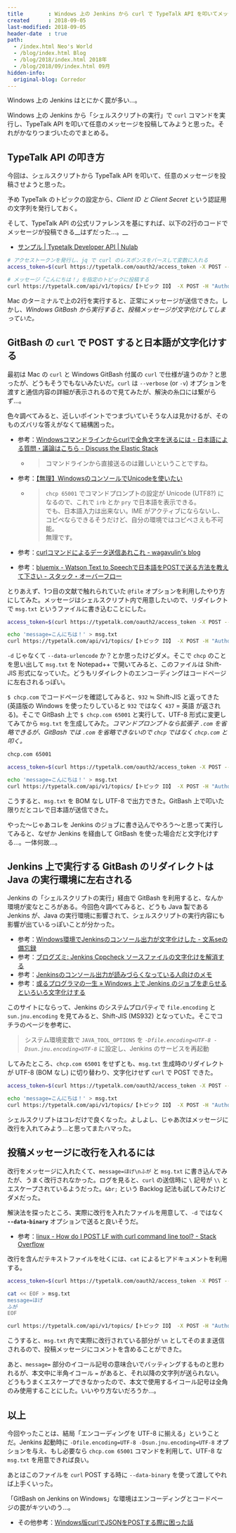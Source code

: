 ```yaml
---
title        : Windows 上の Jenkins から curl で TypeTalk API を叩いてメッセージを送信するまでの道のり
created      : 2018-09-05
last-modified: 2018-09-05
header-date  : true
path:
  - /index.html Neo's World
  - /blog/index.html Blog
  - /blog/2018/index.html 2018年
  - /blog/2018/09/index.html 09月
hidden-info:
  original-blog: Corredor
---
```


Windows 上の Jenkins はとにかく罠が多い…。

Windows 上の Jenkins から「シェルスクリプトの実行」で `curl` コマンドを実行し、TypeTalk API を叩いて任意のメッセージを投稿してみようと思った。それがかなりつまづいたのでまとめる。

## TypeTalk API の叩き方

今回は、シェルスクリプトから TypeTalk API を叩いて、任意のメッセージを投稿させようと思った。

予め TypeTalk のトピックの設定から、_Client ID と Client Secret_ という認証用の文字列を発行しておく。

そして、TypeTalk API の公式リファレンスを基にすれば、以下の2行のコードでメッセージが投稿できる__はずだった…。__

- [サンプル | Typetalk Developer API | Nulab](https://developer.nulab-inc.com/ja/docs/typetalk/samples/#shell)

```bash
# アクセストークンを発行し、jq で curl のレスポンスをパースして変数に入れる
access_token=$(curl https://typetalk.com/oauth2/access_token -X POST --data-urlencode "client_id=【Client ID】" -d "client_secret=【Client Secret】" -d "grant_type=client_credentials" -d "scope=topic.post" | jq -r .access_token)

# メッセージ「こんにちは！」を指定のトピックに投稿する
curl https://typetalk.com/api/v1/topics/【トピック ID】 -X POST -H "Authorization:Bearer $access_token" --data-urlencode "message=こんにちは！"
```

Mac のターミナルで上の2行を実行すると、正常にメッセージが送信できた。しかし、_Windows GitBash から実行すると、投稿メッセージが文字化けしてしまっていた。_

## GitBash の `curl` で POST すると日本語が文字化けする

最初は Mac の `curl` と Windows GitBash 付属の `curl` で仕様が違うのか？と思ったが、どうもそうでもないみたいだ。`curl` は `--verbose` (or `-v`) オプションを渡すと通信内容の詳細が表示されるので見てみたが、解決の糸口には繋がらず…。

色々調べてみると、近しいポイントでつまづいていそうな人は見かけるが、そのものズバリな答えがなくて結構困った。

- 参考：[Windowsコマンドラインからcurlで全角文字を送るには - 日本語による質問・議論はこちら - Discuss the Elastic Stack](https://discuss.elastic.co/t/windows-curl/49604)
  - > コマンドラインから直接送るのは難しいということですね。
- 参考：[【無理】WindowsのコンソールでUnicodeを使いたい](https://qiita.com/ironsand/items/ec0675644a55a69855d6)
  - > `chcp 65001` でコマンドプロンプトの設定が Unicode (UTF8?) になるので、これで `irb` とか `pry` で日本語を表示できる。  
    > でも、日本語入力は出来ない。IME がアクティブにならないし、コピペならできるそうだけど、自分の環境ではコピペさえも不可能。  
    > 無理です。

- 参考：[curlコマンドによるデータ送信あれこれ - wagavulin's blog](http://www.wagavulin.jp/entry/2015/10/18/060938)
- 参考：[bluemix - Watson Text to Speechで日本語をPOSTで送る方法を教えて下さい - スタック・オーバーフロー](https://ja.stackoverflow.com/questions/19068/watson-text-to-speech%E3%81%A7%E6%97%A5%E6%9C%AC%E8%AA%9E%E3%82%92post%E3%81%A7%E9%80%81%E3%82%8B%E6%96%B9%E6%B3%95%E3%82%92%E6%95%99%E3%81%88%E3%81%A6%E4%B8%8B%E3%81%95%E3%81%84)

とりあえず、1つ目の文献で触れられていた `@file` オプションを利用したやり方にしてみた。メッセージはシェルスクリプト内で用意したいので、リダイレクトで `msg.txt` というファイルに書き込むことにした。

```bash
access_token=$(curl https://typetalk.com/oauth2/access_token -X POST --data-urlencode "client_id=【Client ID】" -d "client_secret=【Client Secret】" -d "grant_type=client_credentials" -d "scope=topic.post" | jq -r .access_token)

echo 'message=こんにちは！' > msg.txt
curl https://typetalk.com/api/v1/topics/【トピック ID】 -X POST -H "Authorization:Bearer $access_token" -d @msg.txt
```

`-d` じゃなくて `--data-urlencode` か？とか思ったけどダメ。そこで `chcp` のことを思い出して `msg.txt` を Notepad++ で開いてみると、このファイルは Shift-JIS 形式になっていた。どうもリダイレクトのエンコーディングはコードページに左右されるっぽい。

`$ chcp.com` でコードページを確認してみると、`932` ≒ Shift-JIS と返ってきた (英語版の Windows を使ったりしていると `932` ではなく `437` = 英語 が返される)。そこで GitBash 上で `$ chcp.com 65001` と実行して、UTF-8 形式に変更してみてから `msg.txt` を生成してみた。_コマンドプロンプトなら拡張子 `.com` を省略できるが、GitBash では `.com` を省略できないので `chcp` ではなく `chcp.com` と叩く。_

```bash
chcp.com 65001

access_token=$(curl https://typetalk.com/oauth2/access_token -X POST --data-urlencode "client_id=【Client ID】" -d "client_secret=【Client Secret】" -d "grant_type=client_credentials" -d "scope=topic.post" | jq -r .access_token)

echo 'message=こんにちは！' > msg.txt
curl https://typetalk.com/api/v1/topics/【トピック ID】 -X POST -H "Authorization:Bearer $access_token" -d @msg.txt
```

こうすると、`msg.txt` を BOM なし UTF-8 で出力できた。GitBash 上で叩いた限りだとコレで日本語が送信できた。

やった〜じゃあコレを Jenkins のジョブに書き込んでやろう〜と思って実行してみると、なぜか Jenkins を経由して GitBash を使った場合だと文字化けする…。一体何故…。

## Jenkins 上で実行する GitBash のリダイレクトは Java の実行環境に左右される

Jenkins の「シェルスクリプトの実行」経由で GitBash を利用すると、なんか環境が変なところがある。今回色々調べてみると、どうも Java 製である Jenkins が、Java の実行環境に影響されて、シェルスクリプトの実行内容にも影響が出ているっぽいことが分かった。

- 参考：[Windows環境でJenkinsのコンソール出力が文字化けした - 文系seの備忘録](http://samooooon.hatenablog.com/entry/2016/07/07/151754)
- 参考：[ブログズミ: Jenkins Cppcheck ソースファイルの文字化けを解消する](https://srz-zumix.blogspot.com/2017/02/jenkinscppcheck.html)
- 参考：[Jenkinsのコンソール出力が読みづらくなっている人向けのメモ](https://qiita.com/dakuton/items/b3e0a329378e9e4e9486)
- 参考：[或るプログラマの一生 » Windows 上で Jenkins のジョブを走らせるといろいろ文字化けする](http://umezawa.dyndns.info/wordpress/?p=5801)

このサイトにならって、Jenkins のシステムプロパティで `file.encoding` と `sun.jnu.encoding` を見てみると、Shift-JIS (MS932) となっていた。そこでコチラのページを参考に、

> システム環境変数で `JAVA_TOOL_OPTIONS` を _`-Dfile.encoding=UTF-8 -Dsun.jnu.encoding=UTF-8`_ に設定し、Jenkins のサービスを再起動

してみたところ、`chcp.com 65001` をせずとも、`msg.txt` 生成時のリダイレクトが UTF-8 (BOM なし) に切り替わり、文字化けせず `curl` で POST できた。

```bash
access_token=$(curl https://typetalk.com/oauth2/access_token -X POST --data-urlencode "client_id=【Client ID】" -d "client_secret=【Client Secret】" -d "grant_type=client_credentials" -d "scope=topic.post" | jq -r .access_token)

echo 'message=こんにちは！' > msg.txt
curl https://typetalk.com/api/v1/topics/【トピック ID】 -X POST -H "Authorization:Bearer $access_token" -d @msg.txt
```

シェルスクリプトはコレだけで良くなった。よしよし、じゃあ次はメッセージに改行を入れてみよう…と思ってまたハマった。

## 投稿メッセージに改行を入れるには

改行をメッセージに入れたくて、`message=ほげ\nふが` と `msg.txt` に書き込んでみたが、うまく改行されなかった。ログを見ると、`curl` の送信時に `\` 記号が `\\` とエスケープされているようだった。`&br;` という Backlog 記法も試してみたけどダメだった。

解決法を探ったところ、実際に改行を入れたファイルを用意して、`-d` ではなく __`--data-binary`__ オプションで送ると良いそうだ。

- 参考：[linux - How do I POST LF with curl command line tool? - Stack Overflow](https://stackoverflow.com/questions/388365/how-do-i-post-lf-with-curl-command-line-tool)

改行を含んだテキストファイルを吐くには、`cat` によるヒアドキュメントを利用する。

```bash
access_token=$(curl https://typetalk.com/oauth2/access_token -X POST --data-urlencode "client_id=【Client ID】" -d "client_secret=【Client Secret】" -d "grant_type=client_credentials" -d "scope=topic.post" | jq -r .access_token)

cat << EOF > msg.txt
message=ほげ
ふが
EOF

curl https://typetalk.com/api/v1/topics/【トピック ID】 -X POST -H "Authorization:Bearer $access_token" --data-binary @msg.txt
```

こうすると、`msg.txt` 内で実際に改行されている部分が `\n` としてそのまま送信されるので、投稿メッセージにコメントを含めることができた。

あと、`message=` 部分のイコール記号の意味合いでバッティングするものと思われるが、本文中に半角イコール `=` があると、それ以降の文字列が送られない。どうもうまくエスケープできなかったので、本文で使用するイコール記号は全角のみ使用することにした。いいやり方ないだろうか…。

## 以上

今回やったことは、結局「エンコーディングを UTF-8 に揃える」ということだ。Jenkins 起動時に `-Dfile.encoding=UTF-8 -Dsun.jnu.encoding=UTF-8` オプションを与え、もし必要なら `chcp.com 65001` コマンドを利用して、UTF-8 な `msg.txt` を用意できれば良い。

あとはこのファイルを `curl` POST する時に `--data-binary` を使って渡してやれば上手くいった。

「GitBash on Jenkins on Windows」な環境はエンコーディングとコードページの罠がキツいのう…。

- その他参考：[Windows版curlでJSONをPOSTする際に困った話](https://qiita.com/ida1ten0/items/291b463e45f422abd425)

